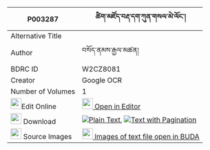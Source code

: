 |P003287|ཚིག་མཛོད་བརྡ་དག་ཀུན་གསལ་མེ་ལོང་། 
| --- | --- 
|Alternative Title |
|Author| བསོད་ནམས་རྒྱལ་མཚན།
|BDRC ID | W2CZ8081
|Creator | Google OCR
|Number of Volumes| 1
|<img width="25" src="https://img.icons8.com/color/25/000000/edit-property.png">Edit Online| [<img width="25" src="https://avatars.githubusercontent.com/u/45091458?s=200&v=4"> Open in Editor](http://editor.openpecha.org/P003287)
|<img width="25" src="https://img.icons8.com/fluent/48/000000/download-2.png"/>  Download | [![](https://img.icons8.com/color/20/000000/txt.png)Plain Text](https://github.com/Openpecha/P003287/releases/download/v1/tsikdzo_dadak_kunsal_melong_plain_P003287.zip), [![](https://img.icons8.com/color/20/000000/txt.png)Text with Pagination](https://github.com/Openpecha/P003287/releases/download/v1/tsikdzo_dadak_kunsal_melong_pages_P003287.zip)
|<img width="25" src="https://img.icons8.com/plasticine/100/000000/pictures-folder.png"/>  Source Images | [<img width="25" src="https://library.bdrc.io/icons/BUDA-small.svg"> Images of text file open in BUDA](https://library.bdrc.io/show/bdr:W2CZ8081)